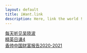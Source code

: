 ```yaml
---
layout: default
title: iWant.link
description: Here, link the world !
---
```


[每天听见吴晓波](listenWu)  
[精英日课4](jingying4)  
[香帅中国财富报告2020-2021](caifubaogao2020)
